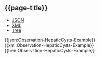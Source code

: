 ## {{page-title}}

<div class="nhsd-!t-margin-bottom-6">
  <ul class="nav nav-tabs" role="tablist">
        <li role="presentation" class="active">
            <a href="#JSON-O-HC-E" role="tab" data-toggle="tab">JSON</a>
        </li>
         <li role="presentation">
            <a href="#XML-O-HC-E" role="tab" data-toggle="tab">XML</a>
        </li>
        <li role="presentation">
            <a href="#Tree-O-HC-E" role="tab" data-toggle="tab">Tree</a>
        </li>
  </ul>
    
  <div class="tab-content snippet">
    <div id="JSON-O-HC-E" role="tabpanel" class="tab-pane active">
{{json:Observation-HepaticCysts-Example}}
    </div>
    <div id="XML-O-HC-E" role="tabpanel" class="tab-pane">
{{xml:Observation-HepaticCysts-Example}}
    </div>
    <div id="Tree-O-HC-E" role="tabpanel" class="tab-pane">
{{tree:Observation-HepaticCysts-Example}}
    </div>
  </div>
</div>
